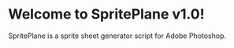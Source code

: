 Welcome to SpritePlane v1.0!
============================

SpritePlane is a sprite sheet generator script for Adobe Photoshop.
